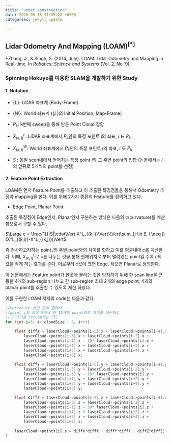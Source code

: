 ```yaml
---
title: "under construction"
date: 2020-05-18 11:35:28 +0900
categories: jekyll update

---
```

## Lidar Odometry And Mapping (LOAM)$^{[*]}$
\*Zhang, J., & Singh, S. (2014, July). LOAM: Lidar Odometry and Mapping in Real-time. In _Robotics: Science and Systems_ (Vol. 2, No. 9).
### Spinning Hokuyo를 이용한 SLAM을 개발하기 위한 Study

#### 1. Notation

-  {$L$}: LiDAR 좌표계 (Body-Frame)

-  {$W$}: World 좌표계 ({$L$}의 Initial Position, Map-Frame)
    
-  $P_{k}$: k번째 sweep을 통해 받은 Point Cloud 집합    

-  $X^L_{(k,i)}$: LiDAR 좌표계에서 $P_{k}$안의 특정 포인트 i의 좌표, $i \in P_{k}$

-  $X^W_{(k,i)}$: World 좌표계에서 $P_{k}$안의 특정 포인트 i의 좌표, $i \in P_{k}$

- $S$ : 동일 scan내에서 얻어지는 특정 point *i*와 그 주변 point의 집합 (논문에서는 *i*의 앞뒤로 5개씩의 point를 선정)
    

#### 2. Feature Point Extraction

LOAM은 먼저 Feature Point를 추출하고 이 추출된 특징점들을 통해서 Odometry 추정과 mapping을 한다. 
이를 위해 2가지 종류의 Feature를 정의하고 있다. 

- Edge Point,  Planar Point

추출된 특징점이 Edge인지, Planar인지 구분하는 방식은 다음의 $c$(curvature)를 계산함으로서 구할 수 있다.

$\Large c = \frac{1}{|S|\cdot\Vert X^L_{(k,i)}\Vert}\Vert\sum_{j \in S, i \neq j}(X^L_{(k,i)}-X^L_{(k,j)})\Vert$ 

즉 검사하고자하는 point *i*의 주변 point와의 차이를 합하고 이를  평균내어 *c*를 계산한다. 이때, $X^L_{(k,i)}$로  c를 나누는 것을 통해 현재위치로 부터 멀리있는 point일 수록 *c*의 값을 작게 하는 효과를 준다. 이로부터 *c*값이 크면 Edge, 작으면 Planar로 정의한다.

이 논문에서는 Feature point가 한곳에 몰리는 것을 방지하기 위해 한 scan line을 균등한 4개의 sub-region 나누고 한 sub-region 최대 2개의 edge point, 4개의 planar point를 추출할 수 있도록 제한 하였다.

이를 구현한 LOAM 저자의 code는 다음과 같다. 
```c++
//curvature 계산 공식 중에서
//point i의 좌우 5개씩 총 10개의 point와의 차이를 계산하고
//그 크기를 return하는 코드
for (int i=5; i< cloudSize - 5; i++){

	float diffX = laserCloud->points[i-5].x + laserCloud->points[i-4].x +
		laserCloud->points[i-3].x + laserCloud->points[i-2].x +	
		laserCloud->points[i-1].x - 10* laserCloud->points[i].x +
		laserCloud->points[i+1].x + laserCloud->points[i+2].x +	
		laserCloud->points[i+3].x + laserCloud->points[i+4].x +	
		laserCloud->points[i+5].x;
	
	float diffY = laserCloud->points[i-5].y + laserCloud->points[i-4].y +
		laserCloud->points[i-3].y + laserCloud->points[i-2].y +	
		laserCloud->points[i-1].y - 10* laserCloud->points[i].y +
		laserCloud->points[i+1].y + laserCloud->points[i+2].y +	
		laserCloud->points[i+3].y + laserCloud->points[i+4].y +	
		laserCloud->points[i+5].y;
	
	float diffZ = laserCloud->points[i-5].z + laserCloud->points[i-4].z +
		laserCloud->points[i-3].z + laserCloud->points[i-2].z +	
		laserCloud->points[i-1].z - 10* laserCloud->points[i].z +
		laserCloud->points[i+1].z + laserCloud->points[i+2].z +	
		laserCloud->points[i+3].z + laserCloud->points[i+4].z +	
		laserCloud->points[i+5].z;
	
	laserCloud->points[i].s = diffX*diffX + diffY*diffY + diffZ*diffZ;
}
```


